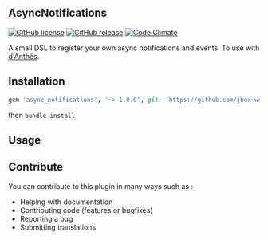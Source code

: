 ## AsyncNotifications

[![GitHub license](https://img.shields.io/github/license/jbox-web/async_notifications.svg)](https://github.com/jbox-web/async_notifications/blob/master/LICENSE)
[![GitHub release](https://img.shields.io/github/release/jbox-web/async_notifications.svg)](https://github.com/jbox-web/async_notifications/releases/latest)
[![Code Climate](https://codeclimate.com/github/jbox-web/async_notifications/badges/gpa.svg)](https://codeclimate.com/github/jbox-web/async_notifications)

A small DSL to register your own async notifications and events. To use with [d'Anthès](https://github.com/dotpromo/danthes).

## Installation

```ruby
gem 'async_notifications', '~> 1.0.0', git: 'https://github.com/jbox-web/async_notifications.git', tag: '1.0.0'
```

then `bundle install`

## Usage


## Contribute

You can contribute to this plugin in many ways such as :
* Helping with documentation
* Contributing code (features or bugfixes)
* Reporting a bug
* Submitting translations
